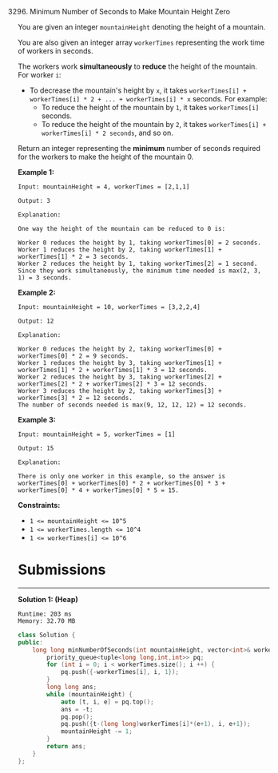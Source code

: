 3296. Minimum Number of Seconds to Make Mountain Height Zero

You are given an integer `mountainHeight` denoting the height of a mountain.

You are also given an integer array `workerTimes` representing the work time of workers in seconds.

The workers work **simultaneously** to **reduce** the height of the mountain. For worker `i`:

* To decrease the mountain's height by `x`, it takes `workerTimes[i] + workerTimes[i] * 2 + ... + workerTimes[i] * x` seconds. For example:
    * To reduce the height of the mountain by `1`, it takes `workerTimes[i]` seconds.
    * To reduce the height of the mountain by `2`, it takes `workerTimes[i] + workerTimes[i] * 2 seconds`, and so on.

Return an integer representing the **minimum** number of seconds required for the workers to make the height of the mountain 0.

 

**Example 1:**
```
Input: mountainHeight = 4, workerTimes = [2,1,1]

Output: 3

Explanation:

One way the height of the mountain can be reduced to 0 is:

Worker 0 reduces the height by 1, taking workerTimes[0] = 2 seconds.
Worker 1 reduces the height by 2, taking workerTimes[1] + workerTimes[1] * 2 = 3 seconds.
Worker 2 reduces the height by 1, taking workerTimes[2] = 1 second.
Since they work simultaneously, the minimum time needed is max(2, 3, 1) = 3 seconds.
```

**Example 2:**
```
Input: mountainHeight = 10, workerTimes = [3,2,2,4]

Output: 12

Explanation:

Worker 0 reduces the height by 2, taking workerTimes[0] + workerTimes[0] * 2 = 9 seconds.
Worker 1 reduces the height by 3, taking workerTimes[1] + workerTimes[1] * 2 + workerTimes[1] * 3 = 12 seconds.
Worker 2 reduces the height by 3, taking workerTimes[2] + workerTimes[2] * 2 + workerTimes[2] * 3 = 12 seconds.
Worker 3 reduces the height by 2, taking workerTimes[3] + workerTimes[3] * 2 = 12 seconds.
The number of seconds needed is max(9, 12, 12, 12) = 12 seconds.
```

**Example 3:**
```
Input: mountainHeight = 5, workerTimes = [1]

Output: 15

Explanation:

There is only one worker in this example, so the answer is workerTimes[0] + workerTimes[0] * 2 + workerTimes[0] * 3 + workerTimes[0] * 4 + workerTimes[0] * 5 = 15.
```
 

**Constraints:**

* `1 <= mountainHeight <= 10^5`
* `1 <= workerTimes.length <= 10^4`
* `1 <= workerTimes[i] <= 10^6`

# Submissions
---
**Solution 1: (Heap)**
```
Runtime: 203 ms
Memory: 32.70 MB
```
```c++
class Solution {
public:
    long long minNumberOfSeconds(int mountainHeight, vector<int>& workerTimes) {
        priority_queue<tuple<long long,int,int>> pq;
        for (int i = 0; i < workerTimes.size(); i ++) {
            pq.push({-workerTimes[i], i, 1});
        }
        long long ans;
        while (mountainHeight) {
            auto [t, i, e] = pq.top();
            ans = -t;
            pq.pop();
            pq.push({t-(long long)workerTimes[i]*(e+1), i, e+1});
            mountainHeight -= 1;
        }
        return ans;
    }
};
```
